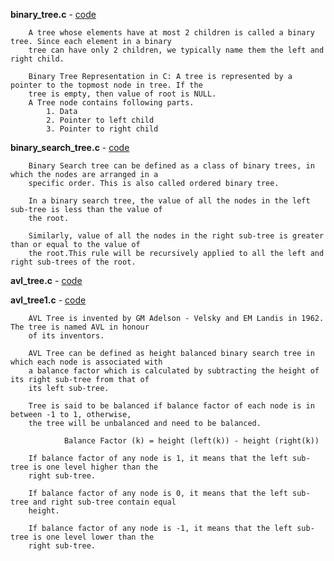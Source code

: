 **binary_tree.c** - <a href = "https://github.com/abinashprabakar/Advanced-C/blob/main/DSA/tree/binary_tree.c">code</a>

		A tree whose elements have at most 2 children is called a binary tree. Since each element in a binary
		tree can have only 2 children, we typically name them the left and right child. 

		Binary Tree Representation in C: A tree is represented by a pointer to the topmost node in tree. If the
		tree is empty, then value of root is NULL. 
		A Tree node contains following parts. 
			1. Data 
			2. Pointer to left child 
			3. Pointer to right child

**binary_search_tree.c** - <a href = "https://github.com/abinashprabakar/Advanced-C/blob/main/DSA/tree/binary_search_tree.c">code</a>

		Binary Search tree can be defined as a class of binary trees, in which the nodes are arranged in a 
		specific order. This is also called ordered binary tree.
	
		In a binary search tree, the value of all the nodes in the left sub-tree is less than the value of 
		the root.

		Similarly, value of all the nodes in the right sub-tree is greater than or equal to the value of 
		the root.This rule will be recursively applied to all the left and right sub-trees of the root.


**avl_tree.c** - <a href = "https://github.com/abinashprabakar/Advanced-C/blob/main/DSA/tree/avl_tree.c">code</a>

**avl_tree1.c** - <a href = "https://github.com/abinashprabakar/Advanced-C/blob/main/DSA/tree/avl_tree1.c">code</a>

		AVL Tree is invented by GM Adelson - Velsky and EM Landis in 1962. The tree is named AVL in honour 
		of its inventors.

		AVL Tree can be defined as height balanced binary search tree in which each node is associated with
		a balance factor which is calculated by subtracting the height of its right sub-tree from that of 
		its left sub-tree.

		Tree is said to be balanced if balance factor of each node is in between -1 to 1, otherwise, 
		the tree will be unbalanced and need to be balanced.

				Balance Factor (k) = height (left(k)) - height (right(k))

		If balance factor of any node is 1, it means that the left sub-tree is one level higher than the 
		right sub-tree.

		If balance factor of any node is 0, it means that the left sub-tree and right sub-tree contain equal
		height.

		If balance factor of any node is -1, it means that the left sub-tree is one level lower than the 
		right sub-tree.
